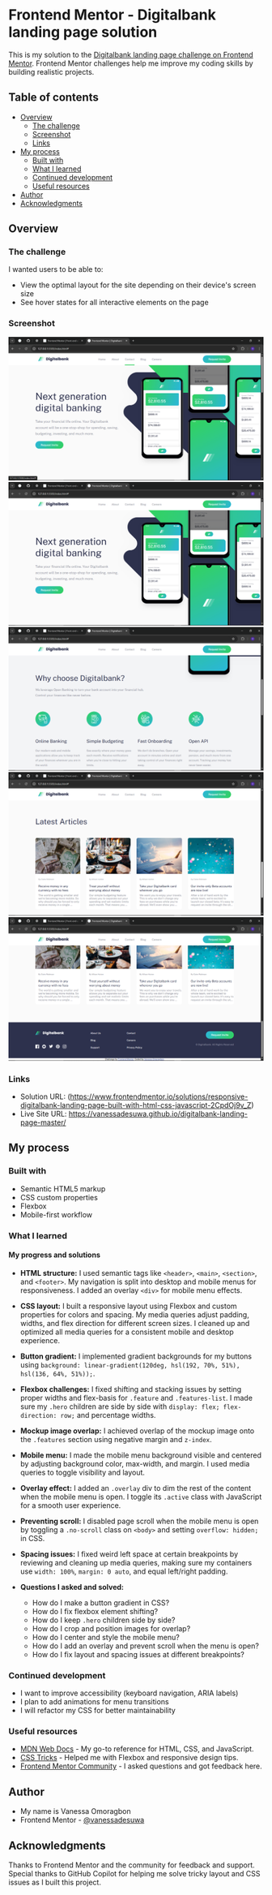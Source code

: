 # Frontend Mentor - Digitalbank landing page solution

This is my solution to the [Digitalbank landing page challenge on Frontend Mentor](https://www.frontendmentor.io/challenges/digital-bank-landing-page-WaUhkoDN). Frontend Mentor challenges help me improve my coding skills by building realistic projects.

## Table of contents

- [Overview](#overview)
  - [The challenge](#the-challenge)
  - [Screenshot](#screenshot)
  - [Links](#links)
- [My process](#my-process)
  - [Built with](#built-with)
  - [What I learned](#what-i-learned)
  - [Continued development](#continued-development)
  - [Useful resources](#useful-resources)
- [Author](#author)
- [Acknowledgments](#acknowledgments)

## Overview

### The challenge

I wanted users to be able to:

- View the optimal layout for the site depending on their device's screen size
- See hover states for all interactive elements on the page

### Screenshot

![screenshot1](images/chrome_aDguCB21aG.png)
![screenshot1](images/chrome_EfkLgg8k0M.png)
![screenshot1](images/chrome_jyb2rl2itc.png)
![screenshot1](images/chrome_U9cUIkwSfu.png)
![screenshot1](images/chrome_wXGyDtpk85.png)

### Links

- Solution URL: (https://www.frontendmentor.io/solutions/responsive-digitalbank-landing-page-built-with-html-css-javascript-2CpdOj9v_Z)
- Live Site URL: https://vanessadesuwa.github.io/digitalbank-landing-page-master/

## My process

### Built with

- Semantic HTML5 markup
- CSS custom properties
- Flexbox
- Mobile-first workflow

### What I learned

#### My progress and solutions

- **HTML structure:** I used semantic tags like `<header>`, `<main>`, `<section>`, and `<footer>`. My navigation is split into desktop and mobile menus for responsiveness. I added an overlay `<div>` for mobile menu effects.

- **CSS layout:** I built a responsive layout using Flexbox and custom properties for colors and spacing. My media queries adjust padding, widths, and flex direction for different screen sizes. I cleaned up and optimized all media queries for a consistent mobile and desktop experience.

- **Button gradient:** I implemented gradient backgrounds for my buttons using `background: linear-gradient(120deg, hsl(192, 70%, 51%), hsl(136, 64%, 51%));`.

- **Flexbox challenges:** I fixed shifting and stacking issues by setting proper widths and flex-basis for `.feature` and `.features-list`. I made sure my `.hero` children are side by side with `display: flex; flex-direction: row;` and percentage widths.

- **Mockup image overlap:** I achieved overlap of the mockup image onto the `.features` section using negative margin and `z-index`.

- **Mobile menu:** I made the mobile menu background visible and centered by adjusting background color, max-width, and margin. I used media queries to toggle visibility and layout.

- **Overlay effect:** I added an `.overlay` div to dim the rest of the content when the mobile menu is open. I toggle its `.active` class with JavaScript for a smooth user experience.

- **Preventing scroll:** I disabled page scroll when the mobile menu is open by toggling a `.no-scroll` class on `<body>` and setting `overflow: hidden;` in CSS.

- **Spacing issues:** I fixed weird left space at certain breakpoints by reviewing and cleaning up media queries, making sure my containers use `width: 100%`, `margin: 0 auto`, and equal left/right padding.

- **Questions I asked and solved:**
  - How do I make a button gradient in CSS?
  - How do I fix flexbox element shifting?
  - How do I keep `.hero` children side by side?
  - How do I crop and position images for overlap?
  - How do I center and style the mobile menu?
  - How do I add an overlay and prevent scroll when the menu is open?
  - How do I fix layout and spacing issues at different breakpoints?

### Continued development

- I want to improve accessibility (keyboard navigation, ARIA labels)
- I plan to add animations for menu transitions
- I will refactor my CSS for better maintainability

### Useful resources

- [MDN Web Docs](https://developer.mozilla.org/) - My go-to reference for HTML, CSS, and JavaScript.
- [CSS Tricks](https://css-tricks.com/) - Helped me with Flexbox and responsive design tips.
- [Frontend Mentor Community](https://www.frontendmentor.io/community) - I asked questions and got feedback here.

## Author

- My name is Vanessa Omoragbon
- Frontend Mentor - [@vanessadesuwa](https://www.frontendmentor.io/profile/vanessadesuwa)

## Acknowledgments

Thanks to Frontend Mentor and the community for feedback and support. Special thanks to GitHub Copilot for helping me solve tricky layout and CSS issues as I built this project.
